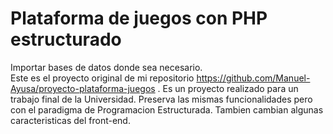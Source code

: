 # Plataforma de juegos con PHP estructurado
Importar bases de datos donde sea necesario. <br>
Este es el proyecto original de mi repositorio https://github.com/Manuel-Ayusa/proyecto-plataforma-juegos . Es un proyecto realizado para un trabajo final de la Universidad. Preserva las mismas funcionalidades pero con el paradigma de Programacion Estructurada. Tambien cambian algunas caracteristicas del front-end.
